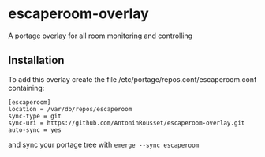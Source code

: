 # escaperoom-overlay
A portage overlay for all room monitoring and controlling

## Installation
To add this overlay create the file /etc/portage/repos.conf/escaperoom.conf containing:
```
[escaperoom]
location = /var/db/repos/escaperoom
sync-type = git
sync-uri = https://github.com/AntoninRousset/escaperoom-overlay.git
auto-sync = yes
```
and sync your portage tree with `emerge --sync escaperoom`
